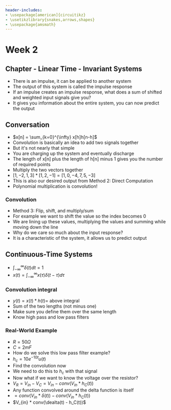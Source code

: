 ```yaml
---
header-includes:
- \usepackage[american]{circuitikz}
- \usetikzlibrary{snakes,arrows,shapes}
- \usepackage{amsmath}
---
```

# Week 2

## Chapter - Linear Time - Invariant Systems
* There is an impulse, it can be applied to another system
* The output of this system is called the impulse response
* If an impulse creates an impulse response, what does a sum of shifted and  weighted input signals give you? 
* It gives you information about the entire system, you can now predict the output

## Conversation
* $x[n] = \sum_{k=0}^{\infty} x[h]h[n-h]$
* Convolution is basically an idea to add two signals together
* But it's not nearly that simple
* You are charging up the system and eventually discharge
* The length of x[n] plus the length of h[n] minus 1 gives you the number of required points
* Multiply the two vectors together
* $[1,-2,1,3] * [1,2,-1] = [1, 0, -4, 7, 5, -3]$
* This is also our desired output from Method 2: Direct Computation
* Polynomial multiplication is convolution!

### Convolution
* Method 3: Flip, shift, and multiply/sum
* For example we want to shift the value so the index becomes 0
* We are lining up these values, multiplying the values and summing while moving down the line 
* Why do we care so much about the input response?
* It is a characteristic of the system, it allows us to predict output

## Continuous-Time Systems
* $\int_{-\infty}^{\infty} \delta(t) dt = 1$
* $x(t) = \int_{-\infty}^{\infty} x(\tau)\delta(t-\tau) d\tau$
### Convolution integral
* $y(t) = x(t) * h(t) =$ above integral
* Sum of the two lengths (not minus one)
* Make sure you define them over the same length
* Know high pass and low pass filters

### Real-World Example
* $R=50\Omega$
* $C=2mF$
* How do we solve this low pass filter example?
* $h_c = 10e^{-10t}u(t)$
* Find the convolution now
* We need to do this to $h_c$ with that signal
* Now what if we want to know the voltage over the resistor?
* $V_R = V_{in}-V_C = V_{in} - conv(V_{in} * h_C (t) )$
* Any function convolved around the delta function is itself
* $=conv(V_{in} * \delta(t)) - conv(V_{in} * h_C (t))$
* $V_{in} * conv(\dealta(t) - h_C(t))$
